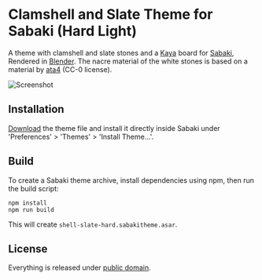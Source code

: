 # Clamshell and Slate Theme for Sabaki (Hard Light)

A theme with clamshell and slate stones and
a [Kaya](https://en.wikipedia.org/wiki/Torreya_nucifera) board for [Sabaki](http://sabaki.yichuanshen.de/),
Rendered in [Blender](https://www.blender.org/).
The nacre material of the white stones is based on a material by [ata4](https://www.blendswap.com/blend/10488) (CC-0 license).

![Screenshot](HardShellSlateScreenshot.png)

## Installation

[Download](https://github.com/billhails/SabakiThemes/releases) the theme file and install it directly inside Sabaki
under 'Preferences' > 'Themes' > 'Install Theme...'.

## Build

To create a Sabaki theme archive, install dependencies using npm, then run the build script:

~~~
npm install
npm run build
~~~

This will create `shell-slate-hard.sabakitheme.asar`.

## License

Everything is released under [public domain](http://creativecommons.org/publicdomain/zero/1.0/).
